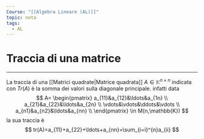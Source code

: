 ```yaml
---
Course: "[[Algebra Lineare (AL)]]"
topic: nota
tags:
  - AL
---
```

# Traccia di una matrice
---
La traccia di una [[Matrici quadrate|Matrice quadrata]]  $A \in \mathbb{K}^{n\times n}$ indicata con $Tr(A)$ è la somma dei valori sulla diagonale principale. infatti data$$
A=
\begin{pmatrix}
a_{11}&a_{12}&\ldots&a_{1n} \\
a_{21}&a_{22}&\ldots&a_{2n} \\
\vdots&\vdots&\ddots&\vdots \\
a_{n1}&a_{n2}&\ldots&a_{nn} \\
\end{pmatrix}
\in
M(n,\mathbb{K})
$$la sua traccia è$$
tr(A)=a_{11}+a_{22}+\ldots+a_{nn}=\sum_{i=i}^{n}a_{ii}
$$
